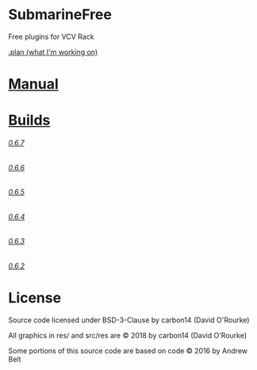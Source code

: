 # SubmarineFree
Free plugins for VCV Rack

[.plan (what I'm working on)](https://github.com/david-c14/SubmarineFree/issues/23)

# [Manual](https://github.com/david-c14/SubmarineFree/blob/master/manual/index.md)

# [Builds](https://github.com/david-c14/SubmarineFree/releases/tag/v0.6.7)
###### [0.6.7](https://github.com/david-c14/SubmarineFree/releases/tag/v0.6.7)
###### [0.6.6](https://github.com/david-c14/SubmarineFree/issues/20)
###### [0.6.5](https://github.com/david-c14/SubmarineFree/issues/19)
###### [0.6.4](https://github.com/david-c14/SubmarineFree/issues/14)
###### [0.6.3](https://github.com/david-c14/SubmarineFree/issues/9)
###### [0.6.2](https://github.com/david-c14/SubmarineFree/issues/4)

# License
Source code licensed under BSD-3-Clause by carbon14 (David O'Rourke)

All graphics in res/ and src/res are © 2018 by carbon14 (David O'Rourke)

Some portions of this source code are based on code © 2016 by Andrew Belt
